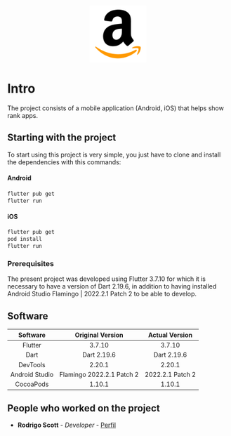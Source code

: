 <p align="center"><img src="https://raw.githubusercontent.com/RodrigoScott/stefanini-app/develop/assets/images/icon.png" height="130px"></p>

# Intro

The project consists of a mobile application (Android, iOS) that helps show rank apps.

## Starting with the project
To start using this project is very simple, you just have to clone and install the dependencies with this commands:

#### Android
```
flutter pub get
flutter run
```
#### iOS
```
flutter pub get
pod install
flutter run
```

### Prerequisites

The present project was developed using Flutter 3.7.10 for which it is necessary to have a version of Dart 2.19.6, in addition to having installed Android Studio Flamingo | 2022.2.1 Patch 2 to be able to develop.

## Software

|    Software    | Original Version | Actual Version |
|:--------------:|:----------------:| :---:|
|    Flutter     |      3.7.10      | 3.7.10  |
|      Dart      |   Dart 2.19.6    | Dart 2.19.6 |
|    DevTools    |      2.20.1      | 2.20.1 |
| Android Studio |  Flamingo 2022.2.1 Patch 2   | 2022.2.1 Patch 2 |
|   CocoaPods    |      1.10.1      | 1.10.1 |

## People who worked on the project
* **Rodrigo Scott** - *Developer* - [Perfil](https://github.com/RodrigoScott)
